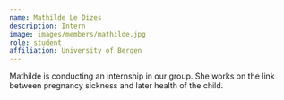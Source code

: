 ```yaml
---
name: Mathilde Le Dizes
description: Intern
image: images/members/mathilde.jpg
role: student
affiliation: University of Bergen
---
```


Mathilde is conducting an internship in our group. She works on the link between pregnancy sickness and later health of the child.
